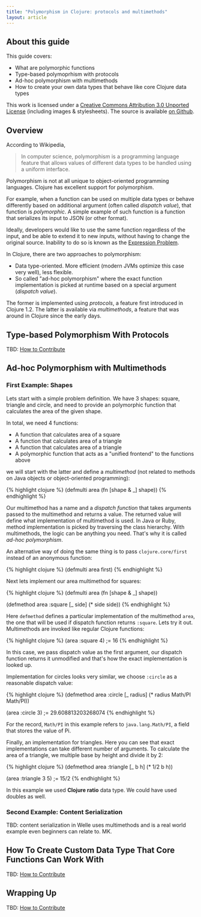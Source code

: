```yaml
---
title: "Polymorphism in Clojure: protocols and multimethods"
layout: article
---
```


## About this guide

This guide covers:

 * What are polymorphic functions
 * Type-based polymoprhism with protocols
 * Ad-hoc polymorphism with multimethods
 * How to create your own data types that behave like core Clojure data types

This work is licensed under a <a rel="license" href="http://creativecommons.org/licenses/by/3.0/">Creative Commons Attribution 3.0 Unported License</a>
(including images & stylesheets). The source is available [on Github](https://github.com/clojuredocs/cds).


## Overview

According to Wikipedia,

> In computer science, polymorphism is a programming language feature that allows values of different data types to be handled using a uniform interface.

Polymorphism is not at all unique to object-oriented programming languages. Clojure has excellent support for
polymorphism.

For example, when a function can be used on multiple data types or behave differently based on additional argument
(often called *dispatch value*), that function is *polymorphic*. A simple example of such function is a function that
serializes its input to JSON (or other format).

Ideally, developers would like to use the same function regardless of the input, and be able to extend
it to new inputs, without having to change the original source. Inability to do so is known as the [Expression Problem](http://en.wikipedia.org/wiki/Expression_problem).

In Clojure, there are two approaches to polymorphism:

 * Data type-oriented. More efficient (modern JVMs optimize this case very well), less flexible.
 * So called "ad-hoc polymorphism" where the exact function implementation is picked at runtime based on a special argument (*dispatch value*).

The former is implemented using *protocols*, a feature first introduced in Clojure 1.2. The latter is available via
*multimethods*, a feature that was around in Clojure since the early days.


## Type-based Polymorphism With Protocols

TBD: [How to Contribute](https://github.com/clojuredocs/cds#how-to-contribute)


## Ad-hoc Polymorphism with Multimethods

### First Example: Shapes

Lets start with a simple problem definition. We have 3 shapes: square, triangle and circle, and
need to provide an polymorphic function that calculates the area of the given shape.

In total, we need 4 functions:

 * A function that calculates area of a square
 * A function that calculates area of a triangle
 * A function that calculates area of a triangle
 * A polymorphic function that acts as a "unified frontend" to the functions above

we will start with the latter and define a *multimethod* (not related to methods on Java objects or object-oriented programming):

{% highlight clojure %}
(defmulti area (fn [shape & _]
                 shape))
{% endhighlight %}

Our multimethod has a name and a *dispatch function* that takes arguments passed to the multimethod and returns
a value. The returned value will define what implementation of multimethod is used. In Java or Ruby, method implementation
is picked by traversing the class hierarchy. With multimethods, the logic can be anything you need. That's why it is
called *ad-hoc polymorphism*.

An alternative way of doing the same thing is to pass `clojure.core/first` instead of an anonymous function:

{% highlight clojure %}
(defmulti area first)
{% endhighlight %}

Next lets implement our area multimethod for squares:

{% highlight clojure %}
(defmulti area (fn [shape & _]
                 shape))

(defmethod area :square
  [_ side]
  (* side side))
{% endhighlight %}

Here `defmethod` defines a particular implementation of the multimethod `area`, the one that will be used if dispatch function
returns `:square`. Lets try it out. Multimethods are invoked like regular Clojure functions:

{% highlight clojure %}
(area :square 4)     ;= 16
{% endhighlight %}

In this case, we pass dispatch value as the first argument, our dispatch function returns it unmodified and
that's how the exact implementation is looked up.

Implementation for circles looks very similar, we choose `:circle` as a reasonable dispatch value:

{% highlight clojure %}
(defmethod area :circle
  [_ radius]
  (* radius Math/PI Math/PI))

(area :circle 3)     ;= 29.608813203268074
{% endhighlight %}

For the record, `Math/PI` in this example refers to `java.lang.Math/PI`, a field that stores the value of Pi.

Finally, an implementation for triangles. Here you can see that exact implementations can take different number of
arguments. To calculate the area of a triangle, we multiple base by height and divide it by 2:

{% highlight clojure %}
(defmethod area :triangle
  [_ b h]
  (* 1/2 b h))

(area :triangle 3 5) ;= 15/2
{% endhighlight %}

In this example we used **Clojure ratio** data type. We could have used doubles as well.


### Second Example: Content Serialization

TBD: content serialization in Welle uses multimethods and is a real world example even beginners
can relate to. MK.


## How To Create Custom Data Type That Core Functions Can Work With

TBD: [How to Contribute](https://github.com/clojuredocs/cds#how-to-contribute)


## Wrapping Up

TBD: [How to Contribute](https://github.com/clojuredocs/cds#how-to-contribute)
